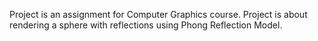 Project is an assignment for Computer Graphics course. Project is about rendering a sphere with reflections using Phong Reflection Model. 
